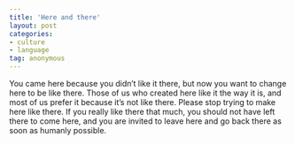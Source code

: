 ```yaml
---
title: 'Here and there'
layout: post
categories:
- culture
- language
tag: anonymous
---
```


You came here because you didn’t like it there, but now you want to change here to be like there. Those of us who created here like it the way it is, and most of us prefer it because it’s not like there. Please stop trying to make here like there. If you really like there that much, you should not have left there to come here, and you are invited to leave here and go back there as soon as humanly possible.